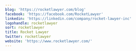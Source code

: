 ```yaml
---
blog: 'https://rocketlawyer.com/blog'
facebook: 'https://facebook.com/RocketLawyer'
linkedin: 'https://linkedin.com/company/rocket-lawyer-inc'
logohandle: rocketlawyer
sort: rocketlawyer
title: Rocket Lawyer
twitter: rocketlawyer
website: 'https://www.rocketlawyer.com/'
---
```

